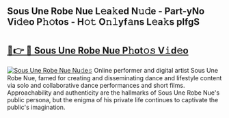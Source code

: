 ## Sous Une Robe Nue L𝚎a𝚔ed N𝚞𝚍e - Part-yNo Vi𝚍𝚎o P𝚑𝚘tos - H𝚘𝚝 O𝚗𝚕yf𝚊ns L𝚎a𝚔s plfgS

# <h2><a href="http://kfd36b.oniu.top/?m=Sous+Une+Robe+Nue">🔗👉 🔴 Sous Une Robe Nue P𝚑ot𝚘𝚜 V𝚒d𝚎o</a></h2>

[![Sous Une Robe Nue Nu𝚍e𝚜](https://i.imgur.com/0qMVB7G.gif)](http://kfd36b.oniu.top/?m=Sous+Une+Robe+Nue)
Online performer and digital artist Sous Une Robe Nue, famed for creating and disseminating dance and lifestyle content via solo and collaborative dance performances and short films. Approachability and authenticity are the hallmarks of Sous Une Robe Nue's public persona, but the enigma of his private life continues to captivate the public's imagination.  
